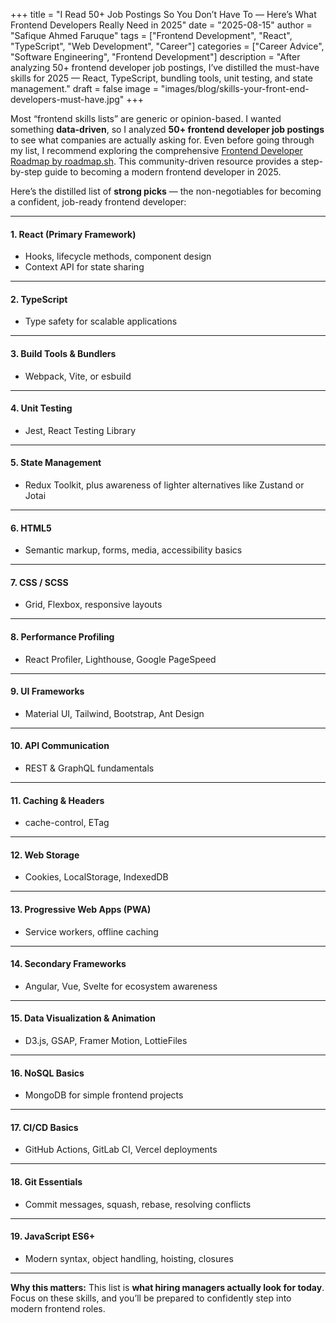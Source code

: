 +++
title = "I Read 50+ Job Postings So You Don’t Have To — Here’s What Frontend Developers Really Need in 2025"
date = "2025-08-15"
author = "Safique Ahmed Faruque"
tags = ["Frontend Development", "React", "TypeScript", "Web Development", "Career"]
categories = ["Career Advice", "Software Engineering", "Frontend Development"]
description = "After analyzing 50+ frontend developer job postings, I’ve distilled the must-have skills for 2025 — React, TypeScript, bundling tools, unit testing, and state management."
draft = false
image = "images/blog/skills-your-front-end-developers-must-have.jpg"
+++

Most “frontend skills lists” are generic or opinion-based. I wanted something **data-driven**, so I analyzed **50+ frontend developer job postings** to see what companies are actually asking for. Even before going through my list, I recommend exploring the comprehensive [Frontend Developer Roadmap by roadmap.sh](https://roadmap.sh/frontend). This community-driven resource provides a step-by-step guide to becoming a modern frontend developer in 2025.

Here’s the distilled list of **strong picks** — the non-negotiables for becoming a confident, job-ready frontend developer:

---

#### **1. React (Primary Framework)**

* Hooks, lifecycle methods, component design
* Context API for state sharing

---

#### **2. TypeScript**

* Type safety for scalable applications

---

#### **3. Build Tools & Bundlers**

* Webpack, Vite, or esbuild

---

#### **4. Unit Testing**

* Jest, React Testing Library

---

#### **5. State Management**

* Redux Toolkit, plus awareness of lighter alternatives like Zustand or Jotai

---

#### **6. HTML5**

* Semantic markup, forms, media, accessibility basics

---

#### **7. CSS / SCSS**

* Grid, Flexbox, responsive layouts

---

#### **8. Performance Profiling**

* React Profiler, Lighthouse, Google PageSpeed

---

#### **9. UI Frameworks**

* Material UI, Tailwind, Bootstrap, Ant Design

---

#### **10. API Communication**

* REST & GraphQL fundamentals

---

#### **11. Caching & Headers**

* cache-control, ETag

---

#### **12. Web Storage**

* Cookies, LocalStorage, IndexedDB

---

#### **13. Progressive Web Apps (PWA)**

* Service workers, offline caching

---

#### **14. Secondary Frameworks**

* Angular, Vue, Svelte for ecosystem awareness

---

#### **15. Data Visualization & Animation**

* D3.js, GSAP, Framer Motion, LottieFiles

---

#### **16. NoSQL Basics**

* MongoDB for simple frontend projects

---

#### **17. CI/CD Basics**

* GitHub Actions, GitLab CI, Vercel deployments

---

#### **18. Git Essentials**

* Commit messages, squash, rebase, resolving conflicts

---

#### **19. JavaScript ES6+**

* Modern syntax, object handling, hoisting, closures

---

**Why this matters:**
This list is **what hiring managers actually look for today**. Focus on these skills, and you’ll be prepared to confidently step into modern frontend roles.
